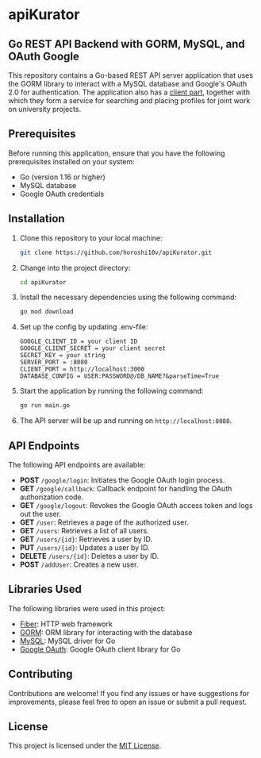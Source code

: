 # apiKurator
## Go REST API Backend with GORM, MySQL, and OAuth Google

This repository contains a Go-based REST API server application that uses the GORM library to interact with a MySQL database and Google's OAuth 2.0 for authentication. The application also has a [client part](https://github.com/horoshi10v/ekurator-client/tree/master), together with which they form a service for searching and placing profiles for joint work on university projects.

## Prerequisites

Before running this application, ensure that you have the following prerequisites installed on your system:

- Go (version 1.16 or higher)
- MySQL database
- Google OAuth credentials

## Installation

1. Clone this repository to your local machine:

   ```bash
   git clone https://github.com/horoshi10v/apiKurator.git
   ```

2. Change into the project directory:

   ```bash
   cd apiKurator
   ```

3. Install the necessary dependencies using the following command:

   ```bash
   go mod download
   ```

4. Set up the config by updating .env-file:

   ```env
   GOOGLE_CLIENT_ID = your client ID
   GOOGLE_CLIENT_SECRET = your client secret
   SECRET_KEY = your string
   SERVER_PORT = :8080
   CLIENT_PORT = http://localhost:3000
   DATABASE_CONFIG = USER:PASSWORD@/DB_NAME?&parseTime=True
   ```

5. Start the application by running the following command:

   ```bash
   go run main.go
   ```

6. The API server will be up and running on `http://localhost:8080`.

## API Endpoints

The following API endpoints are available:

- **POST** `/google/login`: Initiates the Google OAuth login process.
- **GET** `/google/callback`: Callback endpoint for handling the OAuth authorization code.
- **GET** `/google/logout`: Revokes the Google OAuth access token and logs out the user.
- **GET** `/user`: Retrieves a page of the authorized user.
- **GET** `/users`: Retrieves a list of all users.
- **GET** `/users/{id}`: Retrieves a user by ID.
- **PUT** `/users/{id}`: Updates a user by ID.
- **DELETE** `/users/{id}`: Deletes a user by ID.
- **POST** `/addUser`: Creates a new user.


## Libraries Used

The following libraries were used in this project:

- [Fiber](https://github.com/gofiber/fiber): HTTP web framework
- [GORM](https://gorm.io/): ORM library for interacting with the database
- [MySQL](https://github.com/go-sql-driver/mysql): MySQL driver for Go
- [Google OAuth](https://pkg.go.dev/golang.org/x/oauth2/google): Google OAuth client library for Go

## Contributing

Contributions are welcome! If you find any issues or have suggestions for improvements, please feel free to open an issue or submit a pull request.

## License

This project is licensed under the [MIT License](LICENSE).

